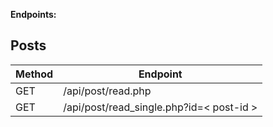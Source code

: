 **Endpoints:**

## Posts
| Method | Endpoint |
|--|--|
| GET | /api/post/read.php |
| GET | /api/post/read_single.php?id=< post-id > |